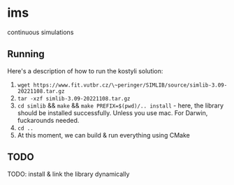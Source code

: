 # ims
continuous simulations


## Running
Here's a description of how to run the kostyli solution:
1. `wget https://www.fit.vutbr.cz/\~peringer/SIMLIB/source/simlib-3.09-20221108.tar.gz`
2. `tar -xzf simlib-3.09-20221108.tar.gz`
3. `cd simlib` && `make` && `make PREFIX=$(pwd)/.. install` - here, the library should be installed successfully. Unless you use mac. For Darwin, fuckarounds needed.
4. `cd ..`
5. At this moment, we can build & run everything using CMake

## TODO
TODO: install & link the library dynamically